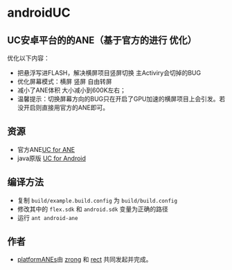 ﻿androidUC
=========

## UC安卓平台的的ANE（基于官方的进行 优化）
优化以下内容：
* 把悬浮写进FLASH，解决横屏项目竖屏切换 主Activiry会切掉的BUG
* 优化屏幕模式：横屏 竖屏 自由转屏
* 减小了ANE体积 大小减小到600K左右；
* 温馨提示：切换屏幕方向的BUG只在开启了GPU加速的横屏项目上会引发。若没开启则直接用官方的ANE即可。

## 资源

* 官方ANE[UC for ANE](http://down0.game.uc.cn/cpss/SDK/UCSDK_Android.rar) 
* java原版 [UC for Android](http://down0.game.uc.cn/cpss/docs/html/sdk_android.html)

## 编译方法
* 复制 `build/example.build.config` 为 `build/build.config`
* 修改其中的 `flex.sdk` 和 `android.sdk` 变量为正确的路径
* 运行 `ant android-ane`


## 作者

* [platformANEs](https://github.com/platformanes)由 [zrong](http://zengrong.net) 和 [rect](http://www.shadowkong.com/) 共同发起并完成。